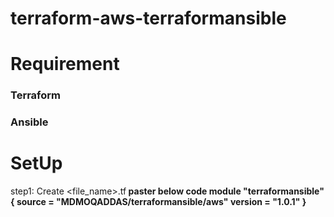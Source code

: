 # terraform-aws-terraformansible
# Requirement
### Terraform
### Ansible

# SetUp
step1: Create <file_name>.tf<b>
paster below code <b>
  module "terraformansible" {
  source  = "MDMOQADDAS/terraformansible/aws"
  version = "1.0.1"
}
